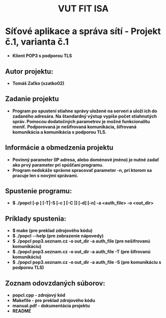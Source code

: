 <div align="center">
    <h1>VUT FIT ISA</h1>
</div>

# Síťové aplikace a správa sítí - Projekt č.1, varianta č.1
* **Klient POP3 s podporou TLS**

## Autor projektu:
* **Tomáš Zaťko (xzatko02)**

## Zadanie projektu
* **Program po spustení stiahne správy uložené na serveri a uloží ich do zadaného adresára. Na štandardný výstup vypíše počet stiahnutých správ. Pomocou dodatočných parametrov je možné funkcionalitu meniť. Podporovaná je nešifrovaná komunikácia, šifrovaná komunikácia a komunikácia s podporou TLS.**

## Informácie a obmedzenia projektu
* **Povinný parameter <server> (IP adresa, alebo doménové jméno) je nutné zadať ako prvý parameter pri spúšťaní programu.**
* **Program nedokáže správne spracovať parameter -n, pri ktorom sa pracuje len s novými správami.**

## Spustenie programu:
* **$ ./popcl <server> [-p <port>] [-T|-S [-c <certfile>] [-C <certaddr>]] [-d] [-n] -a <auth_file> -o <out_dir>**

## Príklady spustenia:
* **$ make (pre preklad zdrojového kódu)**
* **$ ./popcl --help (pre zobrazenie nápovedy)**
* **$ ./popcl pop3.seznam.cz -o out_dir -a auth_file (pre nešifrovanú komunikáciu)**
* **$ ./popcl pop3.seznam.cz -o out_dir -a auth_file -T (pre šifrovanú komunikáciu)**
* **$ ./popcl pop3.seznam.cz -o out_dir -a auth_file -S (pre komunikáciu s podporou TLS)**
    
## Zoznam odovzdaných súborov:
* **popcl.cpp - zdrojový kód**
* **Makefile - pre preklad zdrojového kódu**
* **manual.pdf - dokumentácia projektu**
* **README**
